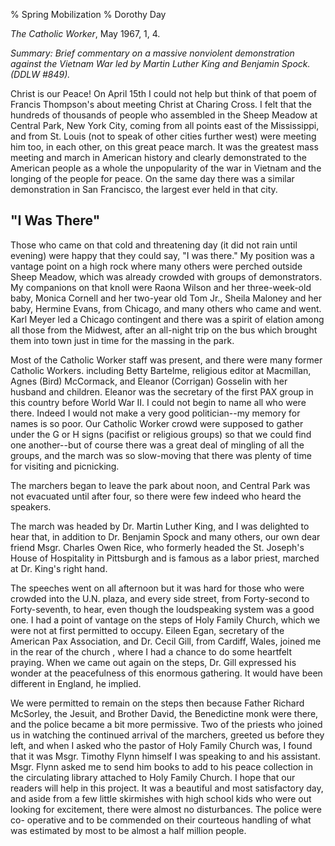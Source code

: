 % Spring Mobilization
% Dorothy Day

*The Catholic Worker*, May 1967, 1, 4.

*Summary: Brief commentary on a massive nonviolent demonstration against
the Vietnam War led by Martin Luther King and Benjamin Spock. (DDLW
\#849).*

Christ is our Peace! On April 15th I could not help but think of that
poem of Francis Thompson's about meeting Christ at Charing Cross. I felt
that the hundreds of thousands of people who assembled in the Sheep
Meadow at Central Park, New York City, coming from all points east of
the Mississippi, and from St. Louis (not to speak of other cities
further west) were meeting him too, in each other, on this great peace
march. It was the greatest mass meeting and march in American history
and clearly demonstrated to the American people as a whole the
unpopularity of the war in Vietnam and the longing of the people for
peace. On the same day there was a similar demonstration in San
Francisco, the largest ever held in that city.

"I Was There"
---

Those who came on that cold and threatening day (it did not rain until
evening) were happy that they could say, "I was there." My position was
a vantage point on a high rock where many others were perched outside
Sheep Meadow, which was already crowded with groups of demonstrators. My
companions on that knoll were Raona Wilson and her three-week-old baby,
Monica Cornell and her two-year old Tom Jr., Sheila Maloney and her
baby, Hermine Evans, from Chicago, and many others who came and went.
Karl Meyer led a Chicago contingent and there was a spirit of elation
among all those from the Midwest, after an all-night trip on the bus
which brought them into town just in time for the massing in the park.

Most of the Catholic Worker staff was present, and there were many
former Catholic Workers. including Betty Bartelme, religious editor at
Macmillan, Agnes (Bird) McCormack, and Eleanor (Corrigan) Gosselin with
her husband and children. Eleanor was the secretary of the first PAX
group in this country before World War II. I could not begin to name all
who were there. Indeed I would not make a very good politician--my
memory for names is so poor. Our Catholic Worker crowd were supposed to
gather under the G or H signs (pacifist or religious groups) so that we
could find one another--but of course there was a great deal of mingling
of all the groups, and the march was so slow-moving that there was
plenty of time for visiting and picnicking.

The marchers began to leave the park about noon, and Central Park was
not evacuated until after four, so there were few indeed who heard the
speakers.

The march was headed by Dr. Martin Luther King, and I was delighted to
hear that, in addition to Dr. Benjamin Spock and many others, our own
dear friend Msgr. Charles Owen Rice, who formerly headed the St.
Joseph's House of Hospitality in Pittsburgh and is famous as a labor
priest, marched at Dr. King's right hand.

The speeches went on all afternoon but it was hard for those who were
crowded into the U.N. plaza, and every side street, from Forty-second to
Forty-seventh, to hear, even though the loudspeaking system was a good
one. I had a point of vantage on the steps of Holy Family Church, which
we were not at first permitted to occupy. Eileen Egan, secretary of the
American Pax Association, and Dr. Cecil Gill, from Cardiff, Wales,
joined me in the rear of the church , where I had a chance to do some
heartfelt praying. When we came out again on the steps, Dr. Gill
expressed his wonder at the peacefulness of this enormous gathering. It
would have been different in England, he implied.

We were permitted to remain on the steps then because Father Richard
McSorley, the Jesuit, and Brother David, the Benedictine monk were
there, and the police became a bit more permissive. Two of the priests
who joined us in watching the continued arrival of the marchers, greeted
us before they left, and when I asked who the pastor of Holy Family
Church was, I found that it was Msgr. Timothy Flynn himself I was
speaking to and his assistant. Msgr. Flynn asked me to send him books to
add to his peace collection in the circulating library attached to Holy
Family Church. I hope that our readers will help in this project. It was
a beautiful and most satisfactory day, and aside from a few little
skirmishes with high school kids who were out looking for excitement,
there were almost no disturbances. The police were co- operative and to
be commended on their courteous handling of what was estimated by most
to be almost a half million people.
